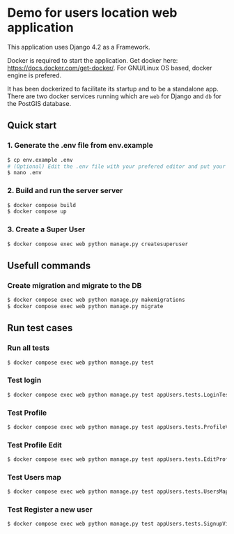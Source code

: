 # Demo for users location web application
This application uses Django 4.2 as a Framework.

Docker is required to start the application. Get docker here: https://docs.docker.com/get-docker/. For GNU/Linux OS based, docker engine is prefered.

It has been dockerized to facilitate its startup and to be a standalone app. There are two docker services running which are `web` for Django and `db` for the PostGIS database.

## Quick start

### 1. Generate the .env file from env.example
```sh
$ cp env.example .env
# (Optional) Edit the .env file with your prefered editor and put your database parameters
$ nano .env
```

### 2. Build and run the server server
```sh
$ docker compose build
$ docker compose up
```

### 3. Create a Super User
```sh
$ docker compose exec web python manage.py createsuperuser
```

## Usefull commands

### Create migration and migrate to the DB
```sh
$ docker compose exec web python manage.py makemigrations
$ docker compose exec web python manage.py migrate
```

## Run test cases
### Run all tests
```sh
$ docker compose exec web python manage.py test
```
### Test login
```sh
$ docker compose exec web python manage.py test appUsers.tests.LoginTestCase
```
### Test Profile
```sh
$ docker compose exec web python manage.py test appUsers.tests.ProfileViewTestCase
```
### Test Profile Edit
```sh
$ docker compose exec web python manage.py test appUsers.tests.EditProfileViewTestCase
```
### Test Users map
```sh
$ docker compose exec web python manage.py test appUsers.tests.UsersMapViewTestCase
```
### Test Register a new user
```sh
$ docker compose exec web python manage.py test appUsers.tests.SignupViewTestCase
```
